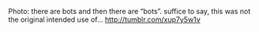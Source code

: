 Photo: there are bots and then there are “bots”. suffice to say, this was not the original intended use of... http://tumblr.com/xup7y5w1v